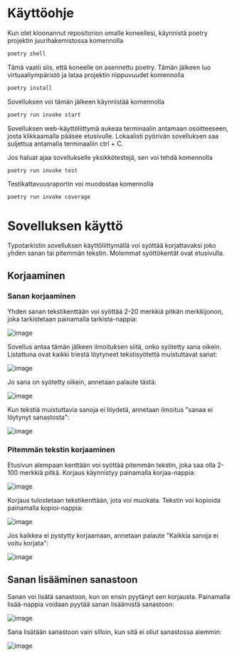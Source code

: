 # Käyttöohje

Kun olet kloonannut repositorion omalle koneellesi, käynnistä poetry projektin juurihakemistossa komennolla

```bash
poetry shell
```

Tämä vaatii siis, että koneelle on asennettu poetry. Tämän jälkeen luo virtuaaliympäristö ja lataa projektin riippuvuudet komennolla
```bash
poetry install
```

Sovelluksen voi tämän jälkeen käynnistää komennolla

```bash
poetry run invoke start
```	

Sovelluksen web-käyttöliittymä aukeaa terminaalin antamaan osoitteeseen, josta klikkaamalla pääsee etusivulle. Lokaalisti pyörivän sovelluksen saa suljettua antamalla terminaaliin ctrl + C.

Jos haluat ajaa sovellukselle yksikkötestejä, sen voi tehdä komennolla

```bash
poetry run invoke test
```

Testikattavuusraportin voi muodostaa komennolla

```bash
poetry run invoke coverage
```

# Sovelluksen käyttö
Typotarkistin sovelluksen käyttöliittymällä voi syöttää korjattavaksi joko yhden sanan tai pitemmän tekstin. Molemmat syöttökentät ovat etusivulla.

## Korjaaminen

### Sanan korjaaminen 
Yhden sanan tekstikenttään voi syöttää 2-20 merkkiä pitkän merkkijonon, joka tarkistetaan painamalla tarkista-nappia:

![image](https://github.com/brotholi/tiralabra/assets/91954165/8f663963-8426-4c0e-95ec-89755f1e7041)


Sovellus antaa tämän jälkeen ilmoituksen siitä, onko syötetty sana oikein. Listattuna ovat kaikki triestä löytyneet tekstisyötettä muistuttavat sanat:

![image](https://github.com/brotholi/tiralabra/assets/91954165/5f7c3cd6-1f49-44be-9218-b039ad794744)


Jo sana on syötetty oikein, annetaan palaute tästä: 

![image](https://github.com/brotholi/tiralabra/assets/91954165/6fc2ae67-6bc0-4938-901d-8aca7cf08da5)

Kun tekstiä muistuttavia sanoja ei löydetä, annetaan ilmoitus "sanaa ei löytynyt sanastosta":

![image](https://github.com/brotholi/tiralabra/assets/91954165/ad3f857a-7aa7-4336-b49e-2c32f97547d9)


### Pitemmän tekstin korjaaminen
Etusivun alempaan kenttään voi syöttää pitemmän tekstin, joka saa olla 2-100 merkkiä pitkä. Korjaus käynnistyy painamalla korjaa-nappia:

![image](https://github.com/brotholi/tiralabra/assets/91954165/52e865b3-e6dd-49aa-9479-c3937ce4e9e2)

Korjaus tulostetaan tekstikenttään, jota voi muokata. Tekstin voi kopioida painamalla kopioi-nappia:

![image](https://github.com/brotholi/tiralabra/assets/91954165/1a1f6e14-a0dd-4acb-a61b-088c70d5208f)


Jos kaikkea ei pystytty korjaamaan, annetaan palaute "Kaikkia sanoja ei voitu korjata":


![image](https://github.com/brotholi/tiralabra/assets/91954165/13da7982-9b96-4dd3-a5c7-96f4127418d4)


## Sanan lisääminen sanastoon
Sanan voi lisätä sanastoon, kun on ensin pyytänyt sen korjausta. Painamalla lisää-nappia voidaan pyytää sanan lisäämistä sanastoon:


![image](https://github.com/brotholi/tiralabra/assets/91954165/3c0c5fc4-b76b-4c9b-a298-0db3c468d5ef)

Sana lisätään sanastoon vain silloin, kun sitä ei ollut sanastossa aiemmin: 


![image](https://github.com/brotholi/tiralabra/assets/91954165/d6913ad7-c122-4c4e-aba9-6ee81dbaee57)
